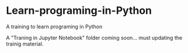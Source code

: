 # Learn-programing-in-Python
 A training to learn programing in Python
 
 A "Traning in Jupyter Notebook" folder coming soon... must updating the trainig material.
